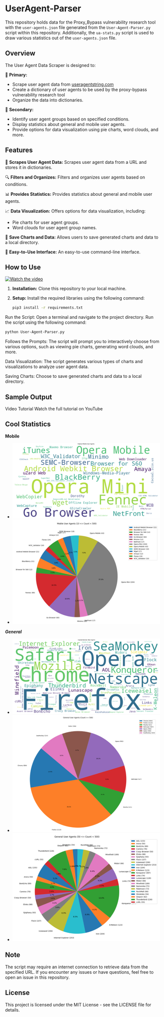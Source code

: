 # UserAgent-Parser

This repository holds data for the Proxy_Bypass vulnerability research tool with the `user-agents.json` file generated from the `User-Agent-Parser.py` script within this repository. Additionally, the `ua-stats.py` script is used to draw various statistics out of the `user-agents.json` file.

## Overview

The User Agent Data Scraper is designed to:

🎯 **Primary:**
- Scrape user agent data from [useragentstring.com](https://www.useragentstring.com/pages/All/)
- Create a dictionary of user agents to be used by the proxy-bypass vulnerability research tool
- Organize the data into dictionaries.

🚀 **Secondary:**
- Identify user agent groups based on specified conditions.
- Display statistics about general and mobile user agents.
- Provide options for data visualization using pie charts, word clouds, and more.

## Features

🌟 **Scrapes User Agent Data:**
Scrapes user agent data from a URL and stores it in dictionaries.

🔍 **Filters and Organizes:**
Filters and organizes user agents based on conditions.

📊 **Provides Statistics:**
Provides statistics about general and mobile user agents.

📈 **Data Visualization:**
Offers options for data visualization, including:
- Pie charts for user agent groups.
- Word clouds for user agent group names.

💾 **Save Charts and Data:**
Allows users to save generated charts and data to a local directory.

🎈 **Easy-to-Use Interface:**
An easy-to-use command-line interface.

## How to Use

[![Watch the video](video_thumbnail.png)](video_link)

1. **Installation:**
   Clone this repository to your local machine.

2. **Setup:**
   Install the required libraries using the following command:
   
   ```bash
   pip3 install -r requirements.txt

   ```

Run the Script: Open a terminal and navigate to the project directory. Run the script using the following command:

```bash
python User-Agent-Parser.py
```

Follows the Prompts: The script will prompt you to interactively choose from various options, such as viewing pie charts, generating word clouds, and more.

Data Visualization: The script generates various types of charts and visualizations to analyze user agent data.

Saving Charts: Choose to save generated charts and data to a local directory.

## Sample Output

Video Tutorial
Watch the full tutorial on YouTube

## Cool Statistics

**Mobile**
- ![Highest Mobile User Agents](Charts/Highest%20Mobile%20User-agents.png)
- ![Mobile User Agents < 500](Charts/Mobile%20User-agents%20less%20than%20500.png)

***General***
- ![Highest General User Agents](Charts/Highest%20General%20User-agents.png)
- ![General User Agents > 500](Charts/General%20User-agents%20greater%20than%20500.png)
- ![General User Agents < 500](Charts/General%20User-agents%20less%20than%20500.png)

## Note
The script may require an internet connection to retrieve data from the specified URL.
If you encounter any issues or have questions, feel free to open an issue in this repository.

## License
This project is licensed under the MIT License - see the LICENSE file for details.